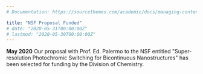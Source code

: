 ```yaml
---
# Documentation: https://sourcethemes.com/academic/docs/managing-content/

title: "NSF Proposal Funded"
# date: "2020-05-31T00:00:00Z"
# lastmod: "2020-05-30T00:00:00Z"
---
```

**May 2020** Our proposal with Prof. Ed. Palermo to the NSF entitled "Super-resolution Photochromic Switching for Bicontinuous Nanostructures" has been selected for funding by the Division of Chemistry.
